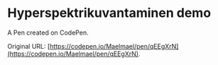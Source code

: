 # Hyperspektrikuvantaminen demo

A Pen created on CodePen.

Original URL: [https://codepen.io/Maelmael/pen/qEEgXrN](https://codepen.io/Maelmael/pen/qEEgXrN).


